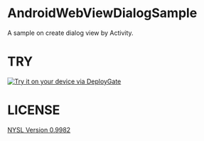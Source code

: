 # AndroidWebViewDialogSample
A sample on create dialog view by Activity.

# TRY
[<img src="https://dply.me/7q8ew2/button/large" alt="Try it on your device via DeployGate">](https://dply.me/7q8ew2#install)

# LICENSE
[NYSL Version 0.9982](http://www.kmonos.net/nysl/)
